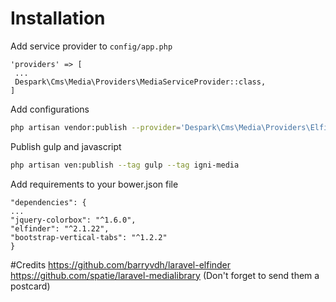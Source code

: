 # Installation

Add service provider to `config/app.php`
```
'providers' => [
 ...
 Despark\Cms\Media\Providers\MediaServiceProvider::class,
]
```
Add configurations

```bash
php artisan vendor:publish --provider='Despark\Cms\Media\Providers\ElfinderServiceProvider' --tag=config
```

Publish gulp and javascript

```bash
php artisan ven:publish --tag gulp --tag igni-media
```

Add requirements to your bower.json file

```
"dependencies": {
...
"jquery-colorbox": "^1.6.0",
"elfinder": "^2.1.22",
"bootstrap-vertical-tabs": "^1.2.2"
}
```

#Credits
https://github.com/barryvdh/laravel-elfinder
https://github.com/spatie/laravel-medialibrary (Don't forget to send them a postcard)